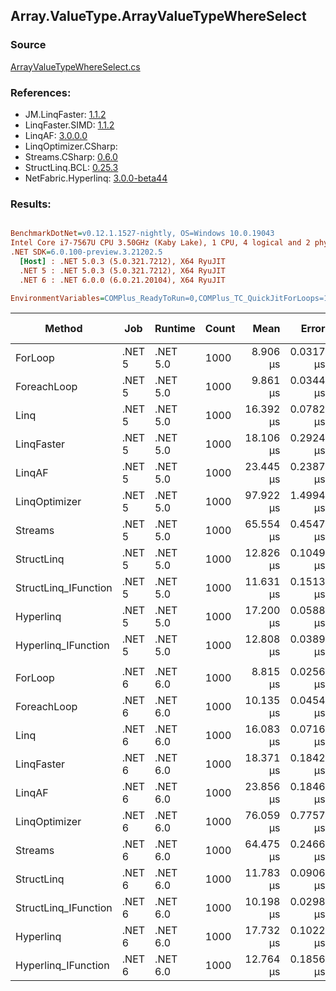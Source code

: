 ﻿## Array.ValueType.ArrayValueTypeWhereSelect

### Source
[ArrayValueTypeWhereSelect.cs](../LinqBenchmarks/Array/ValueType/ArrayValueTypeWhereSelect.cs)

### References:
- JM.LinqFaster: [1.1.2](https://www.nuget.org/packages/JM.LinqFaster/1.1.2)
- LinqFaster.SIMD: [1.1.2](https://www.nuget.org/packages/LinqFaster.SIMD/1.0.3)
- LinqAF: [3.0.0.0](https://www.nuget.org/packages/LinqAF/3.0.0.0)
- LinqOptimizer.CSharp: [](https://www.nuget.org/packages/LinqOptimizer.CSharp/)
- Streams.CSharp: [0.6.0](https://www.nuget.org/packages/Streams.CSharp/0.6.0)
- StructLinq.BCL: [0.25.3](https://www.nuget.org/packages/StructLinq.BCL/0.25.3)
- NetFabric.Hyperlinq: [3.0.0-beta44](https://www.nuget.org/packages/NetFabric.Hyperlinq/3.0.0-beta44)

### Results:
``` ini

BenchmarkDotNet=v0.12.1.1527-nightly, OS=Windows 10.0.19043
Intel Core i7-7567U CPU 3.50GHz (Kaby Lake), 1 CPU, 4 logical and 2 physical cores
.NET SDK=6.0.100-preview.3.21202.5
  [Host] : .NET 5.0.3 (5.0.321.7212), X64 RyuJIT
  .NET 5 : .NET 5.0.3 (5.0.321.7212), X64 RyuJIT
  .NET 6 : .NET 6.0.0 (6.0.21.20104), X64 RyuJIT

EnvironmentVariables=COMPlus_ReadyToRun=0,COMPlus_TC_QuickJitForLoops=1,COMPlus_TieredPGO=1  

```
|               Method |    Job |  Runtime | Count |      Mean |     Error |    StdDev | Ratio | RatioSD |   Gen 0 |   Gen 1 | Gen 2 | Allocated |
|--------------------- |------- |--------- |------ |----------:|----------:|----------:|------:|--------:|--------:|--------:|------:|----------:|
|              ForLoop | .NET 5 | .NET 5.0 |  1000 |  8.906 μs | 0.0317 μs | 0.0281 μs |  1.00 |    0.00 |       - |       - |     - |         - |
|          ForeachLoop | .NET 5 | .NET 5.0 |  1000 |  9.861 μs | 0.0344 μs | 0.0288 μs |  1.11 |    0.00 |       - |       - |     - |         - |
|                 Linq | .NET 5 | .NET 5.0 |  1000 | 16.392 μs | 0.0782 μs | 0.0653 μs |  1.84 |    0.01 |  0.0916 |       - |     - |     216 B |
|           LinqFaster | .NET 5 | .NET 5.0 |  1000 | 18.106 μs | 0.2924 μs | 0.2872 μs |  2.04 |    0.04 | 45.4407 |       - |     - |  96,240 B |
|               LinqAF | .NET 5 | .NET 5.0 |  1000 | 23.445 μs | 0.2387 μs | 0.2232 μs |  2.63 |    0.02 |       - |       - |     - |         - |
|        LinqOptimizer | .NET 5 | .NET 5.0 |  1000 | 97.922 μs | 1.4994 μs | 1.3291 μs | 10.99 |    0.16 | 68.1152 | 22.7051 |     - | 185,369 B |
|              Streams | .NET 5 | .NET 5.0 |  1000 | 65.554 μs | 0.4547 μs | 0.3797 μs |  7.36 |    0.05 |  0.3662 |       - |     - |     976 B |
|           StructLinq | .NET 5 | .NET 5.0 |  1000 | 12.826 μs | 0.1049 μs | 0.0930 μs |  1.44 |    0.01 |  0.0305 |       - |     - |      64 B |
| StructLinq_IFunction | .NET 5 | .NET 5.0 |  1000 | 11.631 μs | 0.1513 μs | 0.1415 μs |  1.31 |    0.02 |       - |       - |     - |         - |
|            Hyperlinq | .NET 5 | .NET 5.0 |  1000 | 17.200 μs | 0.0588 μs | 0.0521 μs |  1.93 |    0.01 |       - |       - |     - |         - |
|  Hyperlinq_IFunction | .NET 5 | .NET 5.0 |  1000 | 12.808 μs | 0.0389 μs | 0.0344 μs |  1.44 |    0.01 |       - |       - |     - |         - |
|                      |        |          |       |           |           |           |       |         |         |         |       |           |
|              ForLoop | .NET 6 | .NET 6.0 |  1000 |  8.815 μs | 0.0256 μs | 0.0214 μs |  1.00 |    0.00 |       - |       - |     - |         - |
|          ForeachLoop | .NET 6 | .NET 6.0 |  1000 | 10.135 μs | 0.0454 μs | 0.0403 μs |  1.15 |    0.01 |       - |       - |     - |         - |
|                 Linq | .NET 6 | .NET 6.0 |  1000 | 16.083 μs | 0.0716 μs | 0.0669 μs |  1.82 |    0.01 |  0.0916 |       - |     - |     216 B |
|           LinqFaster | .NET 6 | .NET 6.0 |  1000 | 18.371 μs | 0.1842 μs | 0.1723 μs |  2.09 |    0.02 | 45.4407 |       - |     - |  96,240 B |
|               LinqAF | .NET 6 | .NET 6.0 |  1000 | 23.856 μs | 0.1846 μs | 0.1637 μs |  2.71 |    0.02 |       - |       - |     - |         - |
|        LinqOptimizer | .NET 6 | .NET 6.0 |  1000 | 76.059 μs | 0.7757 μs | 0.6876 μs |  8.62 |    0.07 | 68.1152 | 22.7051 |     - | 185,113 B |
|              Streams | .NET 6 | .NET 6.0 |  1000 | 64.475 μs | 0.2466 μs | 0.2186 μs |  7.31 |    0.02 |  0.3662 |       - |     - |     976 B |
|           StructLinq | .NET 6 | .NET 6.0 |  1000 | 11.783 μs | 0.0906 μs | 0.0757 μs |  1.34 |    0.01 |  0.0305 |       - |     - |      64 B |
| StructLinq_IFunction | .NET 6 | .NET 6.0 |  1000 | 10.198 μs | 0.0298 μs | 0.0264 μs |  1.16 |    0.00 |       - |       - |     - |         - |
|            Hyperlinq | .NET 6 | .NET 6.0 |  1000 | 17.732 μs | 0.1022 μs | 0.0853 μs |  2.01 |    0.01 |       - |       - |     - |         - |
|  Hyperlinq_IFunction | .NET 6 | .NET 6.0 |  1000 | 12.764 μs | 0.1856 μs | 0.1550 μs |  1.45 |    0.02 |       - |       - |     - |         - |
